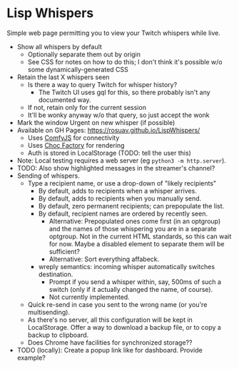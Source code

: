 Lisp Whispers
=============

Simple web page permitting you to view your Twitch whispers while live.

- Show all whispers by default
  - Optionally separate them out by origin
  - See CSS for notes on how to do this; I don't think it's possible w/o some
    dynamically-generated CSS
- Retain the last X whispers seen
  - Is there a way to query Twitch for whisper history?
    - The Twitch UI uses gql for this, so there probably isn't any documented way.
  - If not, retain only for the current session
  - It'll be wonky anyway w/o that query, so just accept the wonk
- Mark the window Urgent on new whisper (if possible)
- Available on GH Pages: https://rosuav.github.io/LispWhispers/
  - Uses [ComfyJS](https://github.com/instafluff/ComfyJS) for connectivity
  - Uses [Choc Factory](https://github.com/Rosuav/shed/blob/master/chocfactory.js)
    for rendering
  - Auth is stored in LocalStorage (TODO: tell the user this)
- Note: Local testing requires a web server (eg `python3 -m http.server`).
- TODO: Also show highlighted messages in the streamer's channel?
- Sending of whispers.
  - Type a recipient name, or use a drop-down of "likely recipients"
    - By default, adds to recipients when a whisper arrives.
    - By default, adds to recipients when you manually send.
    - By default, zero permanent recipients; can prepopulate the list.
    - By default, recipient names are ordered by recently seen.
      - Alternative: Prepopulated ones come first (in an optgroup) and the
        names of those whispering you are in a separate optgroup. Not in the
	current HTML standards, so this can wait for now. Maybe a disabled
	element to separate them will be sufficient?
      - Alternative: Sort everything affabeck.
    - wreply semantics: incoming whisper automatically switches destination.
      - Prompt if you send a whisper within, say, 500ms of such a switch
        (only if it actually changed the name, of course).
      - Not currently implemented.
  - Quick re-send in case you sent to the wrong name (or you're multisending).
  - As there's no server, all this configuration will be kept in LocalStorage.
    Offer a way to download a backup file, or to copy a backup to clipboard.
  - Does Chrome have facilities for synchronized storage??
- TODO (locally): Create a popup link like for dashboard. Provide example?
